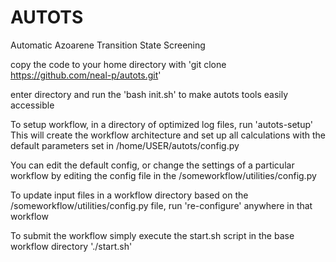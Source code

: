 # AUTOTS
Automatic Azoarene Transition State Screening

copy the code to your home directory with 
'git clone https://github.com/neal-p/autots.git'

enter directory and run the 'bash init.sh' to make autots tools easily accessible 

To setup workflow, in a directory of optimized log files, run 'autots-setup'
This will create the workflow architecture and set up all calculations with the default parameters set in /home/USER/autots/config.py

You can edit the default config, 
or change the settings of a particular workflow by editing the config file in the /someworkflow/utilities/config.py

To update input files in a workflow directory based on the /someworkflow/utilities/config.py file, run 're-configure' anywhere in that workflow

To submit the workflow simply execute the start.sh script in the base workflow directory './start.sh'
